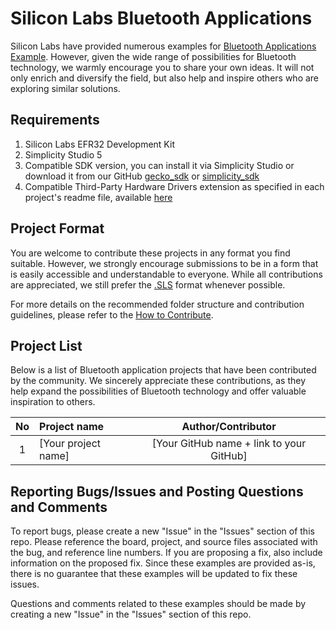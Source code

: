 # Silicon Labs Bluetooth Applications #

Silicon Labs have provided numerous examples for [Bluetooth Applications Example](https://github.com/SiliconLabsSoftware/bluetooth_applications).
However, given the wide range of possibilities for Bluetooth technology, we warmly encourage you to share your own ideas. It will not only enrich and diversify the field, but also help and inspire others who are exploring similar solutions.

## Requirements ##

1. Silicon Labs EFR32 Development Kit
2. Simplicity Studio 5
3. Compatible SDK version, you can install it via Simplicity Studio or download it from our GitHub [gecko_sdk](https://github.com/SiliconLabs/gecko_sdk) or [simplicity_sdk](https://github.com/SiliconLabs/simplicity_sdk)
4. Compatible Third-Party Hardware Drivers extension as specified in each project's readme file, available [here](https://github.com/SiliconLabs/third_party_hw_drivers_extension)

## Project Format ##

You are welcome to contribute these projects in any format you find suitable.
However, we strongly encourage submissions to be in a form that is easily accessible and understandable to everyone.
While all contributions are appreciated, we still prefer the [.SLS](https://docs.silabs.com/simplicity-studio-5-users-guide/latest/ss-5-users-guide-about-the-simplicity-ide/import-and-export) format whenever possible.

For more details on the recommended folder structure and contribution guidelines, please refer to the [How to Contribute](../../README.md#how-to-contribute).

## Project List ##

Below is a list of Bluetooth application projects that have been contributed by the community.
We sincerely appreciate these contributions, as they help expand the possibilities of Bluetooth technology and offer valuable inspiration to others.

| No | Project name | Author/Contributor |
|:--:|:-------------|:---------------:|
| 1  |[Your project name] | [Your GitHub name + link to your GitHub] |

## Reporting Bugs/Issues and Posting Questions and Comments ##

To report bugs, please create a new "Issue" in the "Issues" section of this repo. Please reference the board, project, and source files associated with the bug, and reference line numbers. If you are proposing a fix, also include information on the proposed fix. Since these examples are provided as-is, there is no guarantee that these examples will be updated to fix these issues.

Questions and comments related to these examples should be made by creating a new "Issue" in the "Issues" section of this repo.
